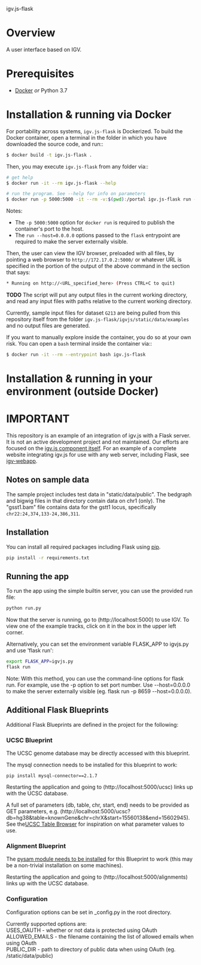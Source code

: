 igv.js-flask

# Overview

A user interface based on IGV.

# Prerequisites

* [Docker](https://www.docker.com) *or* Python 3.7

# Installation & running via Docker

For portability across systems, ``igv.js-flask`` is
Dockerized. To build the Docker container, open a terminal in the folder in
which you have downloaded the source code, and run::

```sh
$ docker build -t igv.js-flask .
```

Then, you may execute ``igv.js-flask`` from any folder via::

```sh
# get help
$ docker run -it --rm igv.js-flask --help

# run the program. See --help for info on parameters
$ docker run -p 5000:5000 -it --rm -v:$(pwd):/portal igv.js-flask run --host=0.0.0.0
```

Notes: 
* The ``-p 5000:5000`` option for ``docker run`` is required to publish the container's port to the host. 
* The ``run --host=0.0.0.0`` options passed to the ``flask`` entrypoint are required to make the server externally visible.

Then, the user can view the IGV browser, preloaded with all files, by pointing a web browser to ``http://172.17.0.2:5000/`` or whatever URL is specified in the portion of the output of the above command in the section that says:
```sh
* Running on http://<URL_specified_here> (Press CTRL+C to quit)
```

**TODO** The script will put any output files in the current working directory, and read
any input files with paths relative to the current working directory.

Currently, sample input files for dataset ``G213`` are being pulled from this repository itself from the folder ``igv.js-flask/igvjs/static/data/examples`` and no output files are generated.

If you want to manually explore inside the container, you do so at your own
risk. You can open a ``bash`` terminal inside the container via::

```sh
$ docker run -it --rm --entrypoint bash igv.js-flask
```


# Installation & running in your environment (outside Docker)


# IMPORTANT

This repository is an example of an integration of igv.js with a Flask server.   It is not an active development project and not maintained.   Our efforts are focused on the [igv.js component itself](https://github.com/igvteam/igv.js).  For an example of a complete website integrating igv.js for use with any web server, including Flask,  see [igv-webapp](https://github.com/igvteam/igv-webapp).

## Notes on sample data

The sample project includes test data in "static/data/public".   The bedgraph and bigwig files in that directory contain data on chr1 (only).  The "gsst1.bam" file contains data for the gstt1 locus, specifically ```chr22:24,374,133-24,386,311```.  

## Installation
You can install all required packages including Flask using [pip](https://pip.pypa.io/en/stable/).
```sh
pip install -r requirements.txt
```
## Running the app
To run the app using the simple builtin server, you can use the provided run file:
```sh
python run.py
```

Now that the server is running, go to (http://localhost:5000) to use IGV.
To view one of the example tracks, click on it in the box in the upper left corner.

Alternatively, you can set the environment variable FLASK_APP to igvjs.py and use 'flask run':
```sh
export FLASK_APP=igvjs.py
flask run
```
Note: With this method, you can use the command-line options for flask run. For
example, use the -p option to set port number. Use --host=0.0.0.0 to make the
server externally visible (eg. flask run -p 8659 --host=0.0.0.0).

## Additional Flask Blueprints

Additional Flask Blueprints are defined in the project for the following:

### UCSC Blueprint

The UCSC genome database may be directly accessed with this blueprint.

The mysql connection needs to be installed for this blueprint to work:

```
pip install mysql-connector==2.1.7
```
Restarting the application and going to (http://localhost:5000/ucsc) links up with the UCSC database.

A full set of parameters (db, table, chr, start, end) needs to be provided as GET parameters, e.g. (http://localhost:5000/ucsc?db=hg38&table=knownGene&chr=chrX&start=15560138&end=15602945). See the[UCSC Table Browser](https://genome.ucsc.edu/cgi-bin/hgTables) for inspiration on what parameter values to use.

### Alignment Blueprint

The [pysam module needs to be installed](https://pysam.readthedocs.io/en/latest/installation.html) for this Blueprint to work (this may be a non-trivial installation on some machines).

Restarting the application and going to (http://localhost:5000/alignments) links up with the UCSC database.

### Configuration

Configuration options can be set in _config.py in the root directory.

Currently supported options are:  
USES_OAUTH - whether or not data is protected using OAuth  
ALLOWED_EMAILS - the filename containing the list of allowed emails when using OAuth  
PUBLIC_DIR - path to directory of public data when using OAuth (eg. /static/data/public)
